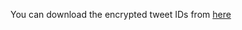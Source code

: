 You can download the encrypted tweet IDs from [here](https://drive.google.com/file/d/1WNJvE_VS3CgbwOBzawIB9kkIHvywn8Pn/view?usp=sharing)
